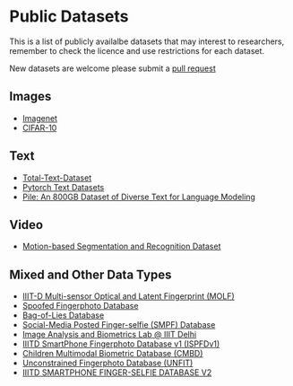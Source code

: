 # Public Datasets
This is a list of publicly availalbe  datasets that may interest to researchers, remember to check the licence and use restrictions for each dataset.

New datasets are welcome please submit a [pull request](https://github.com/kierenAW/public_datasets/pulls)

## Images
* [Imagenet](http://image-net.org/)
* [CIFAR-10](https://www.cs.toronto.edu/~kriz/cifar.html)

## Text
* [Total-Text-Dataset](https://github.com/cs-chan/Total-Text-Dataset)
* [Pytorch Text Datasets](https://pytorch.org/text/stable/datasets.html)
* [Pile: An 800GB Dataset of Diverse Text for Language Modeling](https://pile.eleuther.ai/)

## Video
* [Motion-based Segmentation and Recognition Dataset](https://mi.eng.cam.ac.uk/research/projects/VideoRec/CamVid/)

## Mixed and Other Data Types
* [IIIT-D Multi-sensor Optical and Latent Fingerprint (MOLF)](http://www.iab-rubric.org/resources/molf.html)
* [Spoofed Fingerphoto Database](http://iab-rubric.org/resources/sfd.html)
* [Bag-of-Lies Database](http://iab-rubric.org/resources/BagLies.html)
* [Social-Media Posted Finger-selfie (SMPF) Database](http://iab-rubric.org/resources/smpf.html)
* [Image Analysis and Biometrics Lab @ IIIT Delhi](http://www.iab-rubric.org/resources/mlfpd.html)
* [IIITD SmartPhone Fingerphoto Database v1 (ISPFDv1)](http://iab-rubric.org/resources/spfd.html)
* [Children Multimodal Biometric Database (CMBD)](http://iab-rubric.org/resources/CMBD.html)
* [Unconstrained Fingerphoto Database (UNFIT)](http://iab-rubric.org/resources/UNFIT.html)
* [IIITD SMARTPHONE FINGER-SELFIE DATABASE V2](http://iab-rubric.org/resources/spfd2.html)


